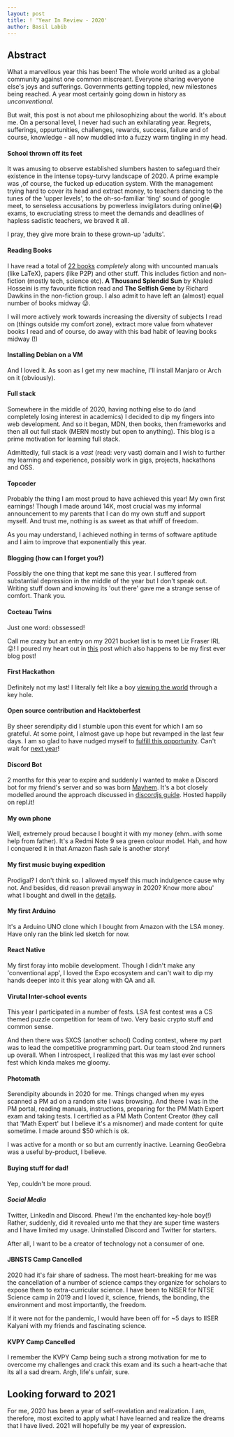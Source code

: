 ```yaml
---
layout: post
title: ! 'Year In Review - 2020'
author: Basil Labib
---
```


## Abstract   

What a marvellous year this has been! The whole world united as a global community against one common miscreant. Everyone sharing everyone else's joys and sufferings. Governments getting toppled, new milestones being reached. A year most certainly going down in history as _unconventional_.     

But wait, this post is not about me philosophizing about the world. It's about me. On a personal level, I never had such an exhilarating year. Regrets, sufferings, oppurtunities, challenges, rewards, success, failure and of course, knowledge - all now muddled into a fuzzy warm tingling in my head.   

#### School thrown off its feet   

It was amusing to observe established slumbers hasten to safeguard their existence in the intense topsy-turvy landscape of 2020. A prime example was ,of course, the fucked up education system. With the management trying hard to cover its head and extract money, to teachers dancing to the tunes of the 'upper levels', to the oh-so-familiar 'ting' sound of google meet, to senseless accusations by powerless invigilators during online(:joy:) exams, to excruciating stress to meet the demands and deadlines of hapless sadistic teachers, we braved it all.  

I pray, they give more brain to these grown-up 'adults'.   

#### Reading Books    

I have read a total of [22 books][bookshelf] _completely_ along with uncounted manuals (like LaTeX), papers (like P2P) and other stuff. This includes fiction and non-fiction (mostly tech, science etc). **A Thousand Splendid Sun** by Khaled Hosseini is my favourite fiction read and **The Selfish Gene** by Richard Dawkins in the non-fiction group. I also admit to have left an (almost) equal number of books midway :stuck_out_tongue_winking_eye:.    

I will more actively work towards increasing the diversity of subjects I read on (things outside my comfort zone), extract more value from whatever books I read and of course, do away with this bad habit of leaving books midway (!)   

#### Installing Debian on a VM  

And I loved it. As soon as I get my new machine, I'll install Manjaro or Arch on it (obviously).  

#### Full stack    

Somewhere in the middle of 2020, having nothing else to do (and completely losing interest in academics) I decided to dip my fingers into web development. And so it began, MDN, then books, then frameworks and then all out full stack (MERN mostly but open to anything). This blog is a prime motivation for learning full stack.   

Admittedly, full stack is a _vast_ (read: very vast) domain and I wish to further my learning and experience, possibly work in gigs, projects, hackathons and OSS.   

#### Topcoder    

Probably the thing I am most proud to have achieved this year! My own first earnings! Though I made around 14K, most crucial was my informal announcement to my parents that I can do my own stuff and support myself. And trust me, nothing is as sweet as that whiff of freedom.    

As you may understand, I achieved nothing in terms of software aptitude and I aim to improve that exponentially this year.   

#### Blogging (how can I forget you?)   

Possibly the one thing that kept me sane this year. I suffered from substantial depression in the middle of the year but I don't speak out. Writing stuff down and knowing its 'out there' gave me a strange sense of comfort. Thank you.  

#### Cocteau Twins   

Just one word: obssessed!   

Call me crazy but an entry on my 2021 bucket list is to meet Liz Fraser IRL :stuck_out_tongue_winking_eye:! I poured my heart out in [this][ct] post which also happens to be my first ever blog post!     

#### First Hackathon   

Definitely not my last! I literally felt like a boy [viewing the world][hackathon] through a key hole.   

#### Open source contribution and Hacktoberfest    

By sheer serendipity did I stumble upon this event for which I am so grateful. At some point, I almost gave up hope but revamped in the last few days. I am so glad to have nudged myself to [fulfill this opportunity][hacktoberfest]. Can't wait for [next year][hacktoberfestofficial]!    

#### Discord Bot   

2 months for this year to expire and suddenly I wanted to make a Discord bot for my friend's server and so was born [Mayhem][mayhem]. It's a bot closely modelled around the approach discussed in [discordjs guide][discordjsguide]. Hosted happily on repl.it!   

#### My own phone    

Well, extremely proud because I bought it with my money (ehm..with some help from father). It's a Redmi Note 9 sea green colour model. Hah, and how I conquered it in that Amazon flash sale is another story!    

#### My first music buying expedition   

Prodigal? I don't think so. I allowed myself this much indulgence cause why not. And besides, did reason prevail anyway in 2020? Know more abou' what I bought and dwell in the [details][musicbuy].   

#### My first Arduino    

It's a Arduino UNO clone which I bought from Amazon with the LSA money. Have only ran the blink led sketch for now.   

#### React Native   

My first foray into mobile development. Though I didn't make any 'conventional app', I loved the Expo ecosystem and can't wait to dip my hands deeper into it this year along with QA and all.   

#### Virutal Inter-school events   

This year I participated in a number of fests. LSA fest contest was a CS themed puzzle competition for team of two. Very basic crypto stuff and common sense.   

And then there was SXCS (another school) Coding contest, where my part was to lead the competitive programming part. Our team stood 2nd runners up overall. When I introspect, I realized that this was my last ever school fest which kinda makes me gloomy.   

#### Photomath   

Serendipity abounds in 2020 for me. Things changed when my eyes scanned a PM ad on a random site I was browsing. And there I was in the PM portal, reading manuals, instructions, preparing for the PM Math Expert exam and taking tests. I certified as a PM Math Content Creator (they call that 'Math Expert' but I believe it's a misnomer) and made content for quite sometime. I made around $50 which is ok.   

I was active for a month or so but am currently inactive. Learning GeoGebra was a useful by-product, I believe.   

#### Buying stuff for dad!   

Yep, couldn't be more proud.   

#### _Social Media_   

Twitter, LinkedIn and Discord. Phew! I'm the enchanted key-hole boy(!) Rather, suddenly, did it revealed unto me that they are super time wasters and I have limited my usage. Uninstalled Discord and Twitter for starters.   

After all, I want to be a creator of technology not a consumer of one.   

#### JBNSTS Camp Cancelled   

2020 had it's fair share of sadness. The most heart-breaking for me was the cancellation of a number of science camps they organize for scholars to expose them to extra-curricular science. I have been to NISER for NTSE Science camp in 2019 and I loved it, science, friends, the bonding, the environment and most importantly, the freedom.  

If it were not for the pandemic, I would have been off for ~5 days to IISER Kalyani with my friends and fascinating science. 

#### KVPY Camp Cancelled   

I remember the KVPY Camp being such a strong motivation for me to overcome my challenges and crack this exam and its such a heart-ache that its all a sad dream. Argh, life's unfair, sure.   

## Looking forward to 2021    

For me, 2020 has been a year of self-revelation and realization. I am, therefore, most excited to apply what I have learned and realize the dreams that I have lived. 2021 will hopefully be my year of expression.  

[bookshelf]: /bookshelf  
[ct]: /stuck-by-fandom-for-the-first-time-in-my-life
[hackathon]: /my-first-digital-hackathon
[hacktoberfest]: /my-first-open-source=excursion
[hacktoberfestofficial]: https://hacktoberfest.digitalocean.com/
[mayhem]: https://github.com/basil08/mayhem  
[discordjsguide]: https://discordjs.guide/
[musicbuy]: /my-music-order-arrived  
